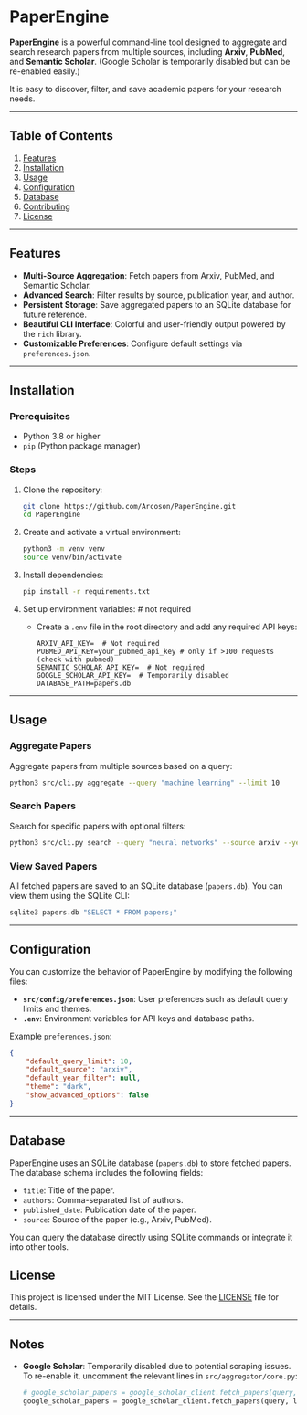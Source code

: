 # PaperEngine

**PaperEngine** is a powerful command-line tool designed to aggregate and search research papers from multiple sources, including **Arxiv**, **PubMed**, and **Semantic Scholar**. (Google Scholar is temporarily disabled but can be re-enabled easily.)

It is easy to discover, filter, and save academic papers for your research needs.

---

## Table of Contents
1. [Features](#features)
2. [Installation](#installation)
3. [Usage](#usage)
4. [Configuration](#configuration)
5. [Database](#database)
6. [Contributing](#contributing)
7. [License](#license)

---

## Features
- **Multi-Source Aggregation**: Fetch papers from Arxiv, PubMed, and Semantic Scholar.
- **Advanced Search**: Filter results by source, publication year, and author.
- **Persistent Storage**: Save aggregated papers to an SQLite database for future reference.
- **Beautiful CLI Interface**: Colorful and user-friendly output powered by the `rich` library.
- **Customizable Preferences**: Configure default settings via `preferences.json`.

---

## Installation

### Prerequisites
- Python 3.8 or higher
- `pip` (Python package manager)

### Steps
1. Clone the repository:
   ```bash
   git clone https://github.com/Arcoson/PaperEngine.git
   cd PaperEngine
   ```

2. Create and activate a virtual environment:
   ```bash
   python3 -m venv venv
   source venv/bin/activate
   ```

3. Install dependencies:
   ```bash
   pip install -r requirements.txt
   ```

4. Set up environment variables: # not required 
   - Create a `.env` file in the root directory and add any required API keys:
     ```env
     ARXIV_API_KEY=  # Not required
     PUBMED_API_KEY=your_pubmed_api_key # only if >100 requests (check with pubmed)
     SEMANTIC_SCHOLAR_API_KEY=  # Not required
     GOOGLE_SCHOLAR_API_KEY=  # Temporarily disabled
     DATABASE_PATH=papers.db
     ```

---

## Usage

### Aggregate Papers
Aggregate papers from multiple sources based on a query:
```bash
python3 src/cli.py aggregate --query "machine learning" --limit 10
```

### Search Papers
Search for specific papers with optional filters:
```bash
python3 src/cli.py search --query "neural networks" --source arxiv --year 2022
```

### View Saved Papers
All fetched papers are saved to an SQLite database (`papers.db`). You can view them using the SQLite CLI:
```bash
sqlite3 papers.db "SELECT * FROM papers;"
```

---

## Configuration

You can customize the behavior of PaperEngine by modifying the following files:

- **`src/config/preferences.json`**: User preferences such as default query limits and themes.
- **`.env`**: Environment variables for API keys and database paths.

Example `preferences.json`:
```json
{
    "default_query_limit": 10,
    "default_source": "arxiv",
    "default_year_filter": null,
    "theme": "dark",
    "show_advanced_options": false
}
```

---

## Database

PaperEngine uses an SQLite database (`papers.db`) to store fetched papers. The database schema includes the following fields:
- `title`: Title of the paper.
- `authors`: Comma-separated list of authors.
- `published_date`: Publication date of the paper.
- `source`: Source of the paper (e.g., Arxiv, PubMed).

You can query the database directly using SQLite commands or integrate it into other tools.


## License

This project is licensed under the MIT License. See the [LICENSE](LICENSE) file for details.

---

## Notes

- **Google Scholar**: Temporarily disabled due to potential scraping issues. To re-enable it, uncomment the relevant lines in `src/aggregator/core.py`:
  ```python
  # google_scholar_papers = google_scholar_client.fetch_papers(query, limit)
  google_scholar_papers = google_scholar_client.fetch_papers(query, limit) # this might not work as google scholar does not have offical API, might need to implement web scraping
  ```
